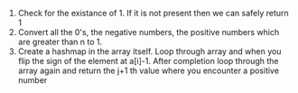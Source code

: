 1. Check for the existance of 1. If it is not present then we can safely return 1
2. Convert all the 0's, the negative numbers, the positive numbers which are greater than
   n to 1.
3. Create a hashmap in the array itself. Loop through array and when you flip the sign of the
  element at a[i]-1. After completion loop through the array again and return the j+1 th value
  where you encounter a positive number
